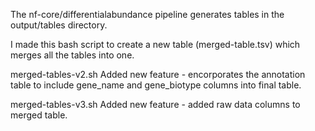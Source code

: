 The nf-core/differentialabundance pipeline generates tables in the output/tables directory.

I made this bash script to create a new table (merged-table.tsv) which merges all the tables into one.

merged-tables-v2.sh
Added new feature - encorporates the annotation table to include gene_name and gene_biotype columns into final table.

merged-tables-v3.sh
Added new feature - added raw data columns to merged table.
